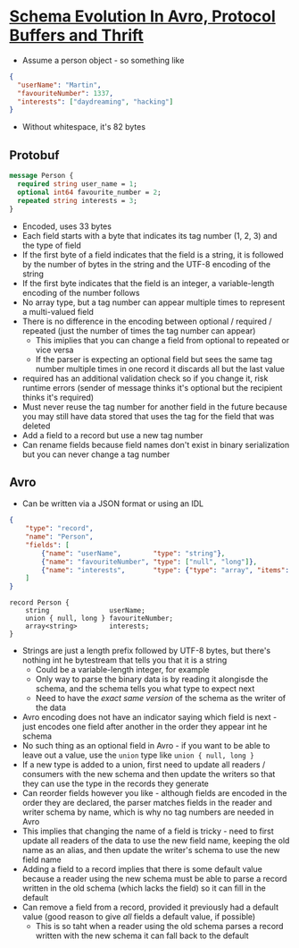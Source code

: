 # [Schema Evolution In Avro, Protocol Buffers and Thrift](http://martin.kleppmann.com/2012/12/05/schema-evolution-in-avro-protocol-buffers-thrift.html)

* Assume a person object - so something like

```json
{
  "userName": "Martin",
  "favouriteNumber": 1337,
  "interests": ["daydreaming", "hacking"]
}
```

* Without whitespace, it's 82 bytes

## Protobuf

```protobuf
message Person {
  required string user_name = 1;
  optional int64 favourite_number = 2;
  repeated string interests = 3;
}
```

* Encoded, uses 33 bytes
* Each field starts with a byte that indicates its tag number (1, 2, 3) and the type of field
* If the first byte of a field indicates that the field is a string, it is followed by the number of bytes in the string and the UTF-8 encoding of the string
* If the first byte indicates that the field is an integer, a variable-length encoding of the number follows
* No array type, but a tag number can appear multiple times to represent a multi-valued field
* There is no difference in the encoding between optional / required / repeated (just the number of times the tag number can appear)
  * This imiplies that you can change a field from optional to repeated or vice versa
  * If the parser is expecting an optional field but sees the same tag number multiple times in one record it discards all but the last value
* required has an additional validation check so if you change it, risk runtime errors (sender of message thinks it's optional but the recipient thinks it's required)
* Must never reuse the tag number for another field in the future because you may still have data stored that uses the tag for the field that was deleted
* Add a field to a record but use a new tag number
* Can rename fields because field names don't exist in binary serialization but you can never change a tag number

## Avro

* Can be written via a JSON format or using an IDL

```json
{
    "type": "record",
    "name": "Person",
    "fields": [
        {"name": "userName",        "type": "string"},
        {"name": "favouriteNumber", "type": ["null", "long"]},
        {"name": "interests",       "type": {"type": "array", "items": "string"}}
    ]
}
```

```avro
record Person {
    string               userName;
    union { null, long } favouriteNumber;
    array<string>        interests;
}
```

* Strings are just a length prefix followed by UTF-8 bytes, but there's nothing int he bytestream that tells you that it is a string
  * Could be a variable-length integer, for example
  * Only way to parse the binary data is by reading it alongisde the schema, and the schema tells you what type to expect next
  * Need to have the _exact same version_ of the schema as the writer of the data
* Avro encoding does not have an indicator saying which field is next - just encodes one field after another in the order they appear int he schema
* No such thing as an optional field in Avro - if you want to be able to leave out a value, use the `union` type like `union { null, long }`
* If a new type is added to a union, first need to update all readers / consumers with the new schema and then update the writers so that they can use the type in the records they generate
* Can reorder fields however you like - although fields are encoded in the order they are declared, the parser matches fields in the reader and writer schema by name, which is why no tag numbers are needed in Avro
* This implies that changing the name of a field is tricky - need to first update all readers of the data to use the new field name, keeping the old name as an alias, and then update the writer's schema to use the new field name
* Adding a field to a record implies that there is some default value because a reader using the new schema must be able to parse a record written in the old schema (which lacks the field) so it can fill in the default
* Can remove a field from a record, provided it previously had a default value (good reason to give _all_ fields a default value, if possible)
  * This is so taht when a reader using the old schema parses a record written with the new schema it can fall back to the default

